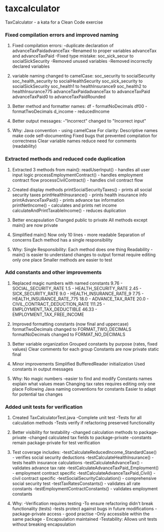 # taxcalculator
TaxCalculator - a kata for a Clean Code exercise

### Fixed compilation errors and improved naming

1. Fixed compilation errors:
-duplicate declaration of advanceTaxPaidadvanceTax
-Renamed to proper variables advanceTax and advanceTaxPaid
-Fixed type mistake: soc_sick_secur  to socialSickSecurity
-Removed unused variables
-Removed incorrectly declared variables

2. variable naming changed to camelCase:
soc_security to socialSecurity
soc_health_security to socialHealthSecurity
soc_sick_security to socialSickSecurity
soc_health1 to healthInsurance9
soc_health2 to healthInsurance775
advanceTaxPaidadvanceTax to advanceTaxPaid
advanceTaxPaid0 to advanceTaxPaidRounded

3. Better method and formatter names:
df - formatNoDecimals
df00 - formatTwoDecimals
d_income - reducedIncome

4. Better output messages:
-"Incorrect" changed to "Incorrect input"

5. Why:
Java convention - using camelCase
For clarity: Descriptive names make code self-documenting
Fixed bugs that prevented compilation for correctness
Clear variable names reduce need for comments (readability)

### Extracted methods and reduced code duplication

1. Extracted 3 methods from main():
readUserInput() - handles all user input logic
processEmploymentContract() - handles employment contract flow
processCivilContract() - handles civil contract flow

2. Created display methods
printSocialSecurityTaxes() - prints all social security taxes
printHealthInsurance() - prints health insurance info
printAdvanceTaxPaid() - prints advance tax information
printNetIncome() - calculates and prints net income
calculateAndPrintTaxableIncome() - reduces duplication

3. Better encapsulation
Changed public to private
All methods except main() are now private

4. Simplified main()
Now only 10 lines - more readable
Separation of concerns
Each method has a single responsibility

5. Why:
Single Responsibility: Each method does one thing
Readability - main() is easier to understand
changes to output format require editing only one place
Smaller methods are easier to test

### Add constants and other improvements

1. Replaced magic numbers with named constants
9.76 - SOCIAL_SECURITY_RATE
1.5 - HEALTH_SECURITY_RATE
2.45 - SICK_SECURITY_RATE
9.0 - HEALTH_INSURANCE_RATE_9
7.75 - HEALTH_INSURANCE_RATE_775
18.0 - ADVANCE_TAX_RATE
20.0 - CIVIL_CONTRACT_DEDUCTION_RATE
111.25 - EMPLOYMENT_TAX_DEDUCTIBLE
46.33 - EMPLOYMENT_TAX_FREE_INCOME

2. Improved formatting constants (now final and uppercase)
formatTwoDecimals changed to FORMAT_TWO_DECIMALS
formatNoDecimals changed to FORMAT_NO_DECIMALS

3. Better variable organization
Grouped constants by purpose (rates, fixed values)
Clear comments for each group
Constants are now private static final

4. Minor improvements
Simplified BufferedReader initialization
Used constants in output messages

5. Why:
No magic numbers -easier to find and modify
Constants names explain what values mean
Changing tax rates requires editing only one place
Following Java naming conventions for constants
Easier to adapt for potential tax changes

### Added unit tests for verification

1. Created TaxCalculatorTest.java
-Complete unit test
-Tests for all calculation methods
-Tests verify if refactoring preserved functionality

2. Better visibility for testability
-changed calculation methods to package-private
-changed calculated tax fields to package-private
-constants remain package-private for test verification

3. Test coverage includes:
-testCalculateReducedIncome_StandardCase() - verifies social security deductions
-testCalculateHealthInsurance() - tests health insurance calculations
-testCalculateAdvanceTax() - validates advance tax rate
-testCalculateAdvanceTaxPaid_Employment() - employment contract specific
-testCalculateAdvanceTaxPaid_Civil() - civil contract specific
-testSocialSecurityCalculation() - comprehensive social security test
-testTaxRatesConstants() - validates all rate constants
-testEmploymentContractConstants() - validates employment constants

4. Why:
-Verification requires testing
-To ensure refactoring didn't break functionality (tests)
-tests protect against bugs in future modifications
-package-private access - good practise
-Only accessible within the same package - Encapsulation maintained
-Testability: Allows unit tests without breaking encapsulation